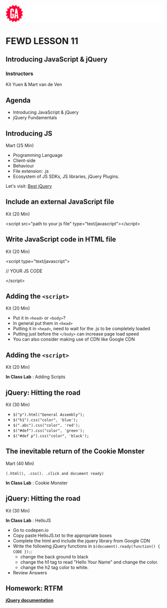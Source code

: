 ![General Assembly](assets/images/ga.png)
# FEWD LESSON 11

## Introducing JavaScript & jQuery

### Instructors
Kit Yuen & Mart van de Ven 



## Agenda
<aside class="notes"></aside>

* Introducing JavaScript & jQuery
* jQuery Fundamentals



## Introducing JS
<aside class="notes">Mart (25 Min)</aside>

* Programming Language
* Client-side  
* Behaviour
* File extension: .js
* Ecosystem of JS SDKs, JS libraries, jQuery Plugins.

Let's visit: [Best jQuery](http://www.bestjquery.com)



## Include an external JavaScript file
<aside class="notes">Kit (20 Min)</aside>

&lt;script src="path to your js file" type="text/javascript"&gt;&lt;/script&gt;




## Write JavaScript code in HTML file
<aside class="notes">Kit (20 Min)</aside>

&lt;script type="text/javascript"&gt;

  // YOUR JS CODE

&lt;/script&gt;



## Adding the `<script>`
<aside class="notes">Kit (20 Min)</aside>

* Put it in `<head>` or `<body>`?
* In general put them in `<head>`
* Putting it in `<head>`, need to wait for the .js to be completely loaded
* Putting just before the `</body>` can increase page load speed
* You can also consider making use of CDN like Google CDN



## Adding the `<script>`
<aside class="notes">Kit (20 Min)</aside>

**In Class Lab** : Adding Scripts



## jQuery: Hitting the road
<aside class="notes">Kit (30 Min)</aside>

* `$("p").html("General Assembly");`
* `$("h1").css("color", 'blue');`
* `$(".abc").css("color", 'red');`
* `$("#def").css("color", 'green');`
* `$("#def p").css("color", 'black');`



## The inevitable return of the Cookie Monster
<aside class="notes">Mart (40 Min)</aside>

```(.html(), .css(). .click and document ready)``` 

**In Class Lab** : Cookie Monster



## jQuery: Hitting the road
<aside class="notes">Kit (30 Min)</aside>

**In Class Lab** : HelloJS

* Go to codepen.io
* Copy paste HelloJS.txt to the appropriate boxes
* Complete the html and include the jquery library from Google CDN
* Write the following jQuery functions in `$(document).ready(function() { CODE });`:
  * change the back ground to black
  * change the h1 tag to read "Hello Your Name" and change the color.
  * change the h2 tag color to white.
* Review Answers



## Homework: RTFM
<aside class="notes"></aside>

**[jQuery documentation](http://api.jquery.com/)**